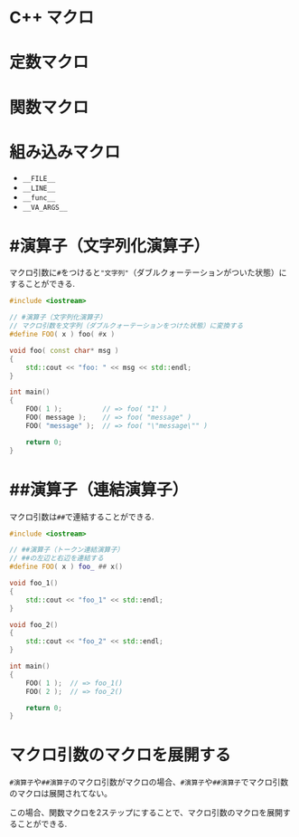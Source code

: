 # C++ マクロ

# 定数マクロ

# 関数マクロ

# 組み込みマクロ

- `__FILE__`
- `__LINE__`
- `__func__`
- `__VA_ARGS__`

# #演算子（文字列化演算子）

マクロ引数に`#`をつけると`"文字列"`（ダブルクォーテーションがついた状態）にすることができる.

```cpp {.line-numbers}
#include <iostream>

// #演算子（文字列化演算子）
// マクロ引数を文字列（ダブルクォーテーションをつけた状態）に変換する
#define FOO( x ) foo( #x )

void foo( const char* msg )
{
    std::cout << "foo: " << msg << std::endl;
}

int main()
{
    FOO( 1 );          // => foo( "1" )
    FOO( message );    // => foo( "message" )
    FOO( "message" );  // => foo( "\"message\"" )

    return 0;
}
```

# ##演算子（連結演算子）

マクロ引数は`##`で連結することができる.

```cpp {.line-numbers}
#include <iostream>

// ##演算子（トークン連結演算子）
// ##の左辺と右辺を連結する
#define FOO( x ) foo_ ## x()

void foo_1()
{
    std::cout << "foo_1" << std::endl;
}

void foo_2()
{
    std::cout << "foo_2" << std::endl;
}

int main()
{
    FOO( 1 );  // => foo_1()
    FOO( 2 );  // => foo_2()

    return 0;
}
```

# マクロ引数のマクロを展開する

`#演算子`や`##演算子`のマクロ引数がマクロの場合、`#演算子`や`##演算子`でマクロ引数のマクロは展開されてない。

この場合、関数マクロを2ステップにすることで、マクロ引数のマクロを展開することができる.
